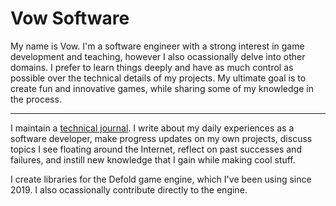 # Vow Software

My name is Vow. I'm a software engineer with a strong interest in game development and teaching, however I also ocassionally delve into other domains. I prefer to learn things deeply and have as much control as possible over the technical details of my projects. My ultimate goal is to create fun and innovative games, while sharing some of my knowledge in the process.

---

I maintain a [technical journal](https://github.com/VowSoftware/journal). I write about my daily experiences as a software developer, make progress updates on my own projects, discuss topics I see floating around the Internet, reflect on past successes and failures, and instill new knowledge that I gain while making cool stuff.

I create libraries for the Defold game engine, which I've been using since 2019. I also ocassionally contribute directly to the engine.
